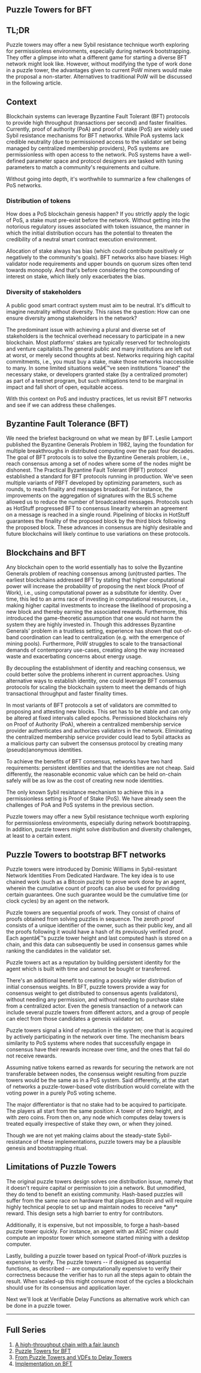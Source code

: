 ## Puzzle Towers for BFT

## TL;DR

Puzzle towers may offer a new Sybil resistance technique worth exploring for permissionless environments, especially during network bootstrapping. They offer a glimpse into what a different game for starting a diverse BFT network might look like. However, without modifying the type of work done in a puzzle tower, the advantages given to current PoW miners would make the proposal a non-starter. Alternatives to traditional PoW will be discussed in the following article.

## Context

Blockchain systems can leverage Byzantine Fault Tolerant (BFT) protocols to provide high throughput (transactions per second) and faster finalities. Currently, proof of authority (PoA) and proof of stake (PoS) are widely used Sybil resistance mechanisms for BFT networks. While PoA systems lack credible neutrality (due to permissioned access to the validator set being managed by centralized membership providers), PoS systems are permissionless with open access to the network. PoS systems have a well-defined parameter space and protocol designers are tasked with tuning parameters to match a community's requirements and culture.

Without going into depth, it's worthwhile to summarize a few challenges of PoS networks.

### Distribution of tokens

How does a PoS blockchain genesis happen? If you strictly apply the logic of PoS, a stake must pre-exist before the network. Without getting into the notorious regulatory issues associated with token issuance, the manner in which the initial distribution occurs has the potential to threaten the credibility of a neutral smart contract execution environment.

Allocation of stake always has bias (which could contribute positively or negatively to the community's goals). BFT networks also have biases: High validator node requirements and upper bounds on quorum sizes often tend towards monopoly. And that's before considering the compounding of interest on stake, which likely only exacerbates the bias.

### Diversity of stakeholders

A public good smart contract system must aim to be neutral. It's difficult to imagine neutrality without diversity. This raises the question: How can one ensure diversity among stakeholders in the network?

The predominant issue with achieving a plural and diverse set of stakeholders is the technical overhead necessary to participate in a new blockchain. Most platforms' stakes are typically reserved for technologists and venture capitalists.The general public and many institutions are left out at worst, or merely second thoughts at best. Networks requiring high capital commitments, i.e., you must buy a stake, make those networks inaccessible to many. In some limited situations weâ€™ve seen institutions "loaned" the necessary stake, or developers granted stake (by a centralized promoter) as part of a testnet program, but such mitigations tend to be marginal in impact and fall short of open, equitable access.

With this context on PoS and industry practices, let us revisit BFT networks and see if we can address these challenges.

## Byzantine Fault Tolerance (BFT)

We need the briefest background on what we mean by BFT. Leslie Lamport published the Byzantine Generals Problem in 1982, laying the foundation for multiple breakthroughs in distributed computing over the past four decades. The goal of BFT protocols is to solve the Byzantine Generals problem, i.e., reach consensus among a set of nodes where some of the nodes might be dishonest. The Practical Byzantine Fault Tolerant (PBFT) protocol established a standard for BFT protocols running in production. We've seen multiple variants of PBFT developed by optimizing parameters, such as rounds, to reach finality and messages broadcast. For instance, the improvements on the aggregation of signatures with the BLS scheme allowed us to reduce the number of broadcasted messages. Protocols such as HotStuff progressed BFT to consensus linearity wherein an agreement on a message is reached in a single round. Pipelining of blocks in HotStuff guarantees the finality of the proposed block by the third block following the proposed block. These advances in consensus are highly desirable and future blockchains will likely continue to use variations on these protocols.

## Blockchains and BFT

Any blockchain open to the world essentially has to solve the Byzantine Generals problem of reaching consensus among (un)trusted parties. The earliest blockchains addressed BFT by stating that higher computational power will increase the probability of proposing the next block (Proof of Work), i.e., using computational power as a substitute for identity. Over time, this led to an arms race of investing in computational resources, i.e., making higher capital investments to increase the likelihood of proposing a new block and thereby earning the associated rewards. Furthermore, this introduced the game-theoretic assumption that one would not harm the system they are highly invested in. Though this addresses Byzantine Generals' problem in a trustless setting, experience has shown that out-of-band coordination can lead to centralization (e.g. with the emergence of mining pools). Furthermore, PoW struggles to scale to the transactional demands of contemporary use-cases, creating along the way increased waste and exacerbating concerns about energy usage.

By decoupling the establishment of identity and reaching consensus, we could better solve the problems inherent in current approaches. Using alternative ways to establish identity, one could leverage BFT consensus protocols for scaling the blockchain system to meet the demands of high transactional throughput and faster finality times.

In most variants of BFT protocols a set of validators are committed to proposing and attesting new blocks. This set has to be stable and can only be altered at fixed intervals called epochs. Permissioned blockchains rely on Proof of Authority (PoA), wherein a centralized membership service provider authenticates and authorizes validators in the network. Eliminating the centralized membership service provider could lead to Sybil attacks as a malicious party can subvert the consensus protocol by creating many (pseudo)anonymous identities.

To achieve the benefits of BFT consensus, networks have two hard requirements: persistent identities and that the identities are not cheap. Said differently, the reasonable economic value which can be held on-chain safely will be as low as the cost of creating new node identities.

The only known Sybil resistance mechanism to achieve this in a permissionless setting is Proof of Stake (PoS). We have already seen the challenges of PoA and PoS systems in the previous section.

Puzzle towers may offer a new Sybil resistance technique worth exploring for permissionless environments, especially during network bootstrapping. In addition, puzzle towers might solve distribution and diversity challenges, at least to a certain extent.

## Puzzle Towers to bootstrap BFT networks

Puzzle towers were introduced by Dominic Williams in Sybil-resistant Network Identities From Dedicated Hardware. The key idea is to use chained work (such as a Bitcoin puzzle) to prove work done by an agent, wherein the cumulative count of proofs can also be used for providing certain guarantees. One such guarantee would be the cumulative time (or clock cycles) by an agent on the network.

Puzzle towers are sequential proofs of work. They consist of chains of proofs obtained from solving puzzles in sequence. The zeroth proof consists of a unique identifier of the owner, such as their public key, and all the proofs following it would have a hash of its previously verified proof. Each agentâ€™s puzzle tower height and last computed hash is stored on a chain, and this data can subsequently be used in consensus games while ranking the candidates in the validator set.

Puzzle towers act as a reputation by building persistent identity for the agent which is built with time and cannot be bought or transferred.

There's an additional benefit to creating a possibly wider distribution of initial consensus weights. In BFT, puzzle towers provide a way for consensus weight to get distributed to consensus agents (validators), without needing any permission, and without needing to purchase stake from a centralized actor. Even the genesis transaction of a network can include several puzzle towers from different actors, and a group of people can elect from those candidates a genesis validator set.

Puzzle towers signal a kind of reputation in the system; one that is acquired by actively participating in the network over time. The mechanism bears similarity to PoS systems where nodes that successfully engage in consensus have their rewards increase over time, and the ones that fail do not receive rewards.

Assuming native tokens earned as rewards for securing the network are not transferable between nodes, the consensus weight resulting from puzzle towers would be the same as in a PoS system. Said differently, at the start of networks a puzzle-tower-based vote distribution would correlate with the voting power in a purely PoS voting scheme.

The major differentiator is that no stake had to be acquired to participate. The players all start from the same position: A tower of zero height, and with zero coins. From then on, any node which computes delay towers is treated equally irrespective of stake they own, or when they joined.

Though we are not yet making claims about the steady-state Sybil-resistance of these implementations, puzzle towers may be a plausible genesis and bootstrapping ritual.

## Limitations of Puzzle Towers

The original puzzle towers design solves one distribution issue, namely that it doesn't require capital or permission to join a network. But unmodified, they do tend to benefit an existing community. Hash-based puzzles will suffer from the same race on hardware that plagues Bitcoin and will require highly technical people to set up and maintain nodes to receive \*any\* reward. This design sets a high barrier to entry for contributors.

Additionally, it is expensive, but not impossible, to forge a hash-based puzzle tower quickly. For instance, an agent with an ASIC miner could compute an impostor tower which someone started mining with a desktop computer.

Lastly, building a puzzle tower based on typical Proof-of-Work puzzles is expensive to verify. The puzzle towers -- if designed as sequential functions, as described -- are computationally expensive to verify their correctness because the verifier has to run all the steps again to obtain the result. When scaled-up this might consume most of the cycles a blockchain should use for its consensus and application layer.

Next we'll look at Verifiable Delay Functions as alternative work which can be done in a puzzle tower.

---

## Full Series

1. [A high-throughput chain with a fair launch](http://openlibra.blog/2021/11/01/delay-towers-part-0/)
2. [Puzzle Towers for BFT](http://openlibra.blog/2021/11/05/delay-towers-part-1/)
3. [From Puzzle Towers and VDFs to Delay Towers](http://openlibra.blog/2021/11/08/delay-towers-part-2/)
4. [Implementation on BFT](http://openlibra.blog/2021/11/12/part-3-a-delay-towers-implementation-on-bft/)
